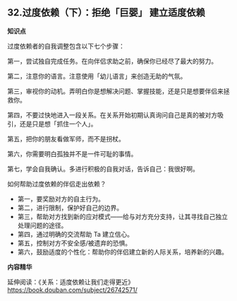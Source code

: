 ## 32.过度依赖（下）：拒绝「巨婴」 建立适度依赖
**知识点**


过度依赖者的自我调整包含以下七个步骤：


第一，尝试独自完成任务。在向伴侣求助之前，确保你已经尽了最大的努力。


第二，注意你的语言。注意使用「幼儿语言」来创造无助的气氛。


第三，审视你的动机。弄明白你是想解决问题、掌握技能，还是只是想要伴侣来拯救你。


第四，不要过快地进入一段关系。在关系开始初期认真询问自己是真的被对方吸引，还是只是想「抓住一个人」。


第五，把你的朋友看做军师，而不是拐杖。


第六，你需要明白孤独并不是一件可耻的事情。


第七，学会自我确认。多进行积极的自我对话，告诉自己：我很好啊。


如何帮助过度依赖的伴侣走出依赖？


* 第一，要奖励对方的自主行为。
* 第二，进行限制，保护好自己的边界。
* 第三，帮助对方找到新的应对模式——给与对方充分支持，让其寻找自己独立处理问题的途径。
* 第四，通过明确的交流帮助 Ta 建立信心。
* 第五，控制对方不安全感/被遗弃的恐惧。
* 第六，鼓励适度的个性化：帮助你的伴侣建立新的人际关系，培养新的兴趣。

**内容精华**


延伸阅读：《关系：适度依赖让我们走得更近》
<https://book.douban.com/subject/26742571/>


